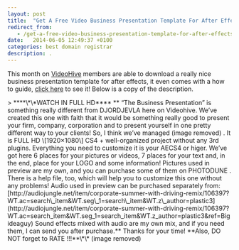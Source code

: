 ```yaml
---
layout: post
title:  "Get A Free Video Business Presentation Template For After Effects"
redirect_from:
   - /get-a-free-video-business-presentation-template-for-after-effects
date:   2014-06-05 12:49:37 +0100
categories: best domain registrar
description: .
---
```


This month on [VideoHive](http://videohive.net/?ref=Bigideaguy "VideoHive") members are able to download a really nice business presentation template for after effects, it even comes with a how to guide, [click here](http://videohive.net/item/the-business-presentation/841648?WT.ac=free_file&WT.z_author=djordjevla&ref=Bigideaguy "The Business Presentation") to see it! Below is a copy of the description.

<div class="item-description"><div class="user-html">> ****\*\*WATCH IN FULL HD****  **<http://www.youtube.com/watch?v=lj6Rb9a6BZA> <http://vimeo.com/32347558> “The Business Presentation” is something really different from DJORDJEVLA here on Videohive. We’ve created this one with faith that it would be something really good to present your firm, company, corporation and to present yourself in one pretty different way to your clients! So, I think we’ve managed (image removed) . It is FULL HD \[1920×1080\] CS4 + well-organized project without any 3rd plugins. Everything you need to customize it is your AECS4 or higer. We’ve got here 6 places for your pictures or videos, 7 places for your text and, in the end, place for your LOGO and some information! Pictures used in preview are my own, and you can purchase some of them on PHOTODUNE . There is a help file, too, which will help you to customize this one without any problems! Audio used in preview can be purchased separately from: [http://audiojungle.net/item/corporate-summer-with-driving-remix/106397?WT.ac=search\_item&WT.seg\_1=search\_item&WT.z\_author=plastic3](http://audiojungle.net/item/corporate-summer-with-driving-remix/106397?WT.ac=search_item&WT.seg_1=search_item&WT.z_author=plastic3&ref=Bigideaguy) Sound effects mixed with audio are my own mix, and if you need them, I can send you after purchase.** Thanks for your time! **Also, DO NOT forget to RATE !!!**\*\* (image removed)

 </div></div>